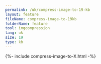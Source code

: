 ```yaml
---
permalink: /uk/compress-image-to-19-kb
layout: feature
fileName: compress-image-to-19kb
folderName: feature
tool: imgcompression
lang: uk
size: 19
type: kb
---
```


{%- include compress-image-to-X.html -%}
